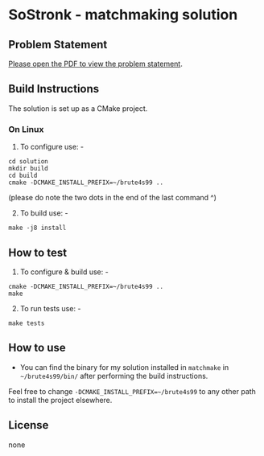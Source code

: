 # SoStronk - matchmaking solution

## Problem Statement

<p> <a href="problem.pdf">Please open the PDF to view the problem statement</a>.</p>

## Build Instructions

The solution is set up as a CMake project.

### On Linux

1. To configure use: -
```
cd solution
mkdir build
cd build
cmake -DCMAKE_INSTALL_PREFIX=~/brute4s99 ..
```
(please do note the two dots in the end of the last command ^)

2. To build use: -
```
make -j8 install
```

## How to test

1. To configure & build use: -
```
cmake -DCMAKE_INSTALL_PREFIX=~/brute4s99 ..
make
```

2. To run tests use: -
```
make tests
```

## How to use

- You can find the binary for my solution installed in `matchmake` in `~/brute4s99/bin/` after performing the build instructions.

Feel free to change `-DCMAKE_INSTALL_PREFIX=~/brute4s99` to any other path to install the project elsewhere.

## License

none